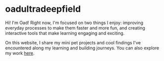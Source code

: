 # oadultradeepfield

Hi! I'm Oad! Right now, I'm focused on two things I enjoy: improving everyday processes to make them faster and more fun, and creating interactive tools that make learning engaging and exciting.

On this website, I share my mini pet projects and cool findings I've encountered along my learning and building journeys. You can also explore my work [here](https://www.phanuphats.com/).
